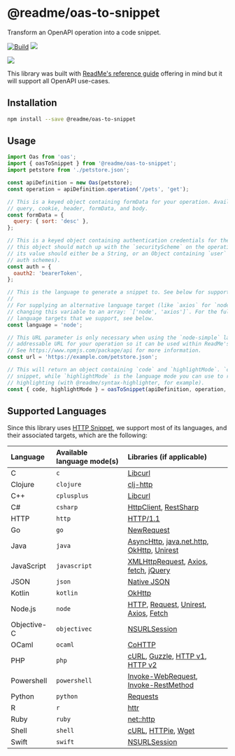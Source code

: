 # @readme/oas-to-snippet

Transform an OpenAPI operation into a code snippet.

[![Build](https://github.com/readmeio/oas-to-snippet/workflows/CI/badge.svg)](https://github.com/readmeio/oas-to-snippet/) [![](https://img.shields.io/npm/v/@readme/oas-to-snippet)](https://npm.im/@readme/oas-to-snippet)

[![](https://d3vv6lp55qjaqc.cloudfront.net/items/1M3C3j0I0s0j3T362344/Untitled-2.png)](https://readme.io)

This library was built with [ReadMe's reference guide](https://readme.com/documentation) offering in mind but it will support all OpenAPI use-cases.

## Installation

```sh
npm install --save @readme/oas-to-snippet
```

## Usage

```js
import Oas from 'oas';
import { oasToSnippet } from '@readme/oas-to-snippet';
import petstore from './petstore.json';

const apiDefinition = new Oas(petstore);
const operation = apiDefinition.operation('/pets', 'get');

// This is a keyed object containing formData for your operation. Available keys are: path,
// query, cookie, header, formData, and body.
const formData = {
  query: { sort: 'desc' },
};

// This is a keyed object containing authentication credentials for the operation. The keys for
// this object should match up with the `securityScheme` on the operation you're accessing, and
// its value should either be a String, or an Object containing `user` and/or `pass` (for Basic
// auth schemes).
const auth = {
  oauth2: 'bearerToken',
};

// This is the language to generate a snippet to. See below for supported languages.
//
// For supplying an alternative language target (like `axios` for `node`), you can do so by
// changing this variable to an array: `['node', 'axios']`. For the full list of alternative
// language targets that we support, see below.
const language = 'node';

// This URL parameter is only necessary when using the `node-simple` language and it should be an
// addressable URL for your operation so it can be used within ReadMe's OpenAPI auto SDK package.
// See https://www.npmjs.com/package/api for more information.
const url = 'https://example.com/petstore.json';

// This will return an object containing `code` and `highlightMode`. `code` is the generated code
// snippet, while `highlightMode` is the language mode you can use to render it for syntax
// highlighting (with @readme/syntax-highlighter, for example).
const { code, highlightMode } = oasToSnippet(apiDefinition, operation, formData, auth, language, url);
```

## Supported Languages

Since this library uses [HTTP Snippet](https://github.com/Kong/httpsnippet), we support most of its languages, and their associated targets, which are the following:

<!--
To regenerate the table below, run the following:

npm run build && node bin/generate-target-markdown-table.js
 -->

<!-- prettier-ignore-start -->
| Language | Available language mode(s) | Libraries (if applicable)
| :---- | :---- | :---- |
| C | `c` | [Libcurl](http://curl.haxx.se/libcurl)
| Clojure | `clojure` | [clj-http](https://github.com/dakrone/clj-http)
| C++ | `cplusplus` | [Libcurl](http://curl.haxx.se/libcurl)
| C# | `csharp` | [HttpClient](https://docs.microsoft.com/en-us/dotnet/api/system.net.http.httpclient), [RestSharp](http://restsharp.org/)
| HTTP | `http` | [HTTP/1.1](https://tools.ietf.org/html/rfc7230)
| Go | `go` | [NewRequest](http://golang.org/pkg/net/http/#NewRequest)
| Java | `java` | [AsyncHttp](https://github.com/AsyncHttpClient/async-http-client), [java.net.http](https://openjdk.java.net/groups/net/httpclient/intro.html), [OkHttp](http://square.github.io/okhttp/), [Unirest](http://unirest.io/java.html)
| JavaScript | `javascript` | [XMLHttpRequest](https://developer.mozilla.org/en-US/docs/Web/API/XMLHttpRequest), [Axios](https://github.com/axios/axios), [fetch](https://developer.mozilla.org/en-US/docs/Web/API/Fetch_API/Using_Fetch), [jQuery](http://api.jquery.com/jquery.ajax/)
| JSON | `json` | [Native JSON](https://www.json.org/json-en.html)
| Kotlin | `kotlin` | [OkHttp](http://square.github.io/okhttp/)
| Node.js | `node` | [HTTP](http://nodejs.org/api/http.html#http_http_request_options_callback), [Request](https://github.com/request/request), [Unirest](http://unirest.io/nodejs.html), [Axios](https://github.com/axios/axios), [Fetch](https://github.com/bitinn/node-fetch)
| Objective-C | `objectivec` | [NSURLSession](https://developer.apple.com/library/mac/documentation/Foundation/Reference/NSURLSession_class/index.html)
| OCaml | `ocaml` | [CoHTTP](https://github.com/mirage/ocaml-cohttp)
| PHP | `php` | [cURL](http://php.net/manual/en/book.curl.php), [Guzzle](http://docs.guzzlephp.org/en/stable/), [HTTP v1](http://php.net/manual/en/book.http.php), [HTTP v2](http://devel-m6w6.rhcloud.com/mdref/http)
| Powershell | `powershell` | [Invoke-WebRequest](https://docs.microsoft.com/en-us/powershell/module/Microsoft.PowerShell.Utility/Invoke-WebRequest), [Invoke-RestMethod](https://docs.microsoft.com/en-us/powershell/module/Microsoft.PowerShell.Utility/Invoke-RestMethod)
| Python | `python` | [Requests](http://docs.python-requests.org/en/latest/api/#requests.request)
| R | `r` | [httr](https://cran.r-project.org/web/packages/httr/vignettes/quickstart.html)
| Ruby | `ruby` | [net::http](http://ruby-doc.org/stdlib-2.2.1/libdoc/net/http/rdoc/Net/HTTP.html)
| Shell | `shell` | [cURL](http://curl.haxx.se/), [HTTPie](http://httpie.org/), [Wget](https://www.gnu.org/software/wget/)
| Swift | `swift` | [NSURLSession](https://developer.apple.com/library/mac/documentation/Foundation/Reference/NSURLSession_class/index.html)
<!-- prettier-ignore-end -->
